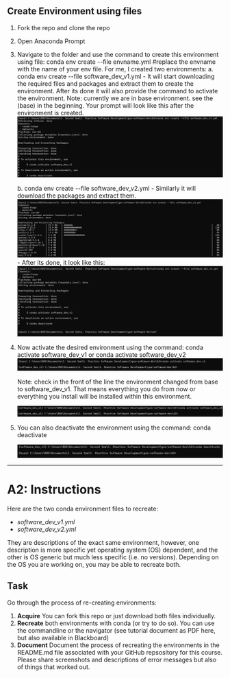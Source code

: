 ## Create Environment using files
1. Fork the repo and clone the repo
2. Open Anaconda Prompt
2. Navigate to the folder and use the command to create this environment using file:
    conda env create --file envname.yml  #replace the envname with the name of your env file. 
    For me, I created two environments: 
    a. conda env create --file software_dev_v1.yml
       - It will start downloading the required files and packages and extract them to create the environment. After its done it will also provide the command to activate the environment. Note: currently we are in base environment. see the (base) in the beginning. Your prompt will look like this after the environment is created. 
       ![alt text](image-2.png)

    b. conda env create --file software_dev_v2.yml
        - Similarly it will download the packages and extract them. 
        ![alt text](image.png)
        - After its done, it look like this: 
        ![alt text](image-3.png)

3. Now activate the desired environment using the command: conda activate software_dev_v1 or conda activate software_dev_v2
    ![alt text](image-4.png)

    Note: check in the front of the line the environment changed from base to software_dev_v1. That means everything you do from now or everything you install will be installed within this environment. 

    ![alt text](image-5.png)

4. You can also deactivate the environment using the command: conda deactivate

    ![alt text](image-6.png)


---------------------------------------------------------------------------------------------
# A2: Instructions

Here are the two conda environment files to recreate:

- *software_dev_v1.yml*
- *software_dev_v2.yml*

They are descriptions of the exact same environment, however, one description is more specific yet operating system (OS) dependent, and the other is OS generic but much less specific (i.e. no versions). Depending on the OS you are working on, you may be able to recreate both.

## Task

Go through the process of re-creating environments:

1) **Acquire** You can fork this repo or just download both files individually.
2) **Recreate** both environments with conda (or try to do so). You can use the commandline or the navigator (see tutorial document as PDF here, but also available in Blackboard)
3) **Document** Document the process of recreating the environments in the README.md file associated with your GitHub repsository for this course. Please share screenshots and descriptions of error messages but also of things that worked out.

